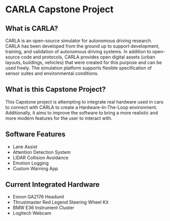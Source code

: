 # CARLA Capstone Project

## What is CARLA?
CARLA is an open-source simulator for autonomous driving research. CARLA has been developed from the ground up to support development, training, and validation of autonomous driving systems. In addition to open-source code and protocols, CARLA provides open digital assets (urban layouts, buildings, vehicles) that were created for this purpose and can be used freely. The simulation platform supports flexible specification of sensor suites and environmental conditions.

## What is this Capstone Project?
This Capstone project is attempting to integrate real hardware used in cars to connect with CARLA to create a Hardware-In-The-Loop environment. Additionally, it aims to improve the software to bring a more realistic and more modern features for the user to interact with.

## Software Features
- Lane Assist
- Attention Detection System
- LIDAR Collision Avoidance
- Emotion Logging
- Custom Warning App

## Current Integrated Hardware
- Eonon GA2176 Headunit
- Thrustmaster Red Legend Steering Wheel Kit
- BMW E36 Instrument Cluster
- Logitech Webcam
